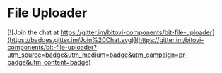 <!--
@page file-uploader File Uploader

-->
# File Uploader

[![Join the chat at https://gitter.im/bitovi-components/bit-file-uploader](https://badges.gitter.im/Join%20Chat.svg)](https://gitter.im/bitovi-components/bit-file-uploader?utm_source=badge&utm_medium=badge&utm_campaign=pr-badge&utm_content=badge)
